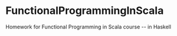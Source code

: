 FunctionalProgrammingInScala
============================

Homework for Functional Programming in Scala course -- in Haskell
